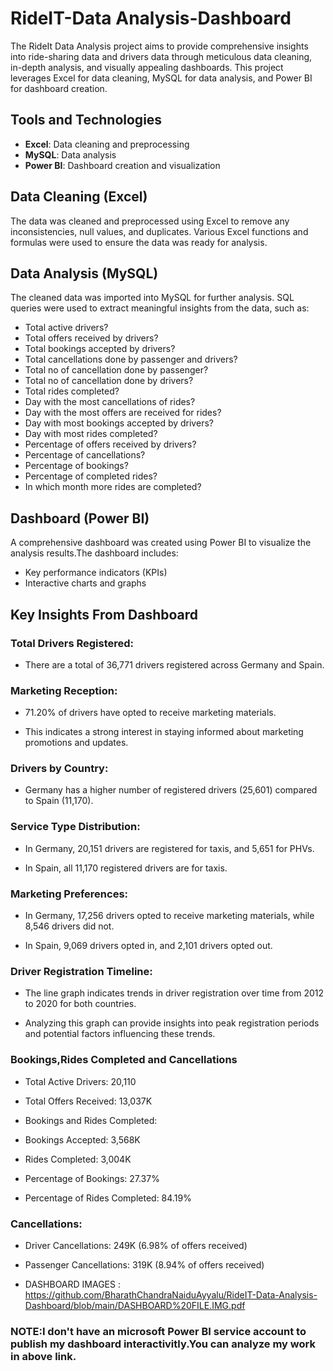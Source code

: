 # RideIT-Data Analysis-Dashboard
The RideIt Data Analysis project aims to provide comprehensive insights into ride-sharing data and drivers data through meticulous data cleaning, in-depth analysis, and visually appealing dashboards. This project leverages Excel for data cleaning, MySQL for data analysis, and Power BI for dashboard creation.

## Tools and Technologies

- **Excel**: Data cleaning and preprocessing
- **MySQL**: Data analysis
- **Power BI**: Dashboard creation and visualization

## Data Cleaning (Excel)

The data was cleaned and preprocessed using Excel to remove any inconsistencies, null values, and duplicates. Various Excel functions and formulas were used to ensure the data was ready for analysis.

## Data Analysis (MySQL)

The cleaned data was imported into MySQL for further analysis. SQL queries were used to extract meaningful insights from the data, such as:

- Total active drivers?
- Total offers received by drivers?
- Total bookings accepted by drivers?
- Total cancellations done by passenger and drivers?
- Total no of cancellation done by passenger?
- Total no of cancellation done by drivers?
- Total rides completed?
- Day with the most cancellations of rides?
- Day with the most offers are received for rides?
- Day with most bookings accepted by drivers?
- Day with most rides completed?
- Percentage of offers received by drivers?
- Percentage of cancellations?
- Percentage of bookings?
- Percentage of completed rides?
- In which month more rides are completed?

## Dashboard (Power BI)

A comprehensive dashboard was created using Power BI to visualize the analysis results.The dashboard includes:

- Key performance indicators (KPIs)
- Interactive charts and graphs

## Key Insights From Dashboard

### Total Drivers Registered:

- There are a total of 36,771 drivers registered across Germany and Spain.

### Marketing Reception:

- 71.20% of drivers have opted to receive marketing materials.

- This indicates a strong interest in staying informed about marketing promotions and updates.

### Drivers by Country:

- Germany has a higher number of registered drivers (25,601) compared to Spain (11,170).

### Service Type Distribution:

- In Germany, 20,151 drivers are registered for taxis, and 5,651 for PHVs.

- In Spain, all 11,170 registered drivers are for taxis.

### Marketing Preferences:

- In Germany, 17,256 drivers opted to receive marketing materials, while 8,546 drivers did not.

- In Spain, 9,069 drivers opted in, and 2,101 drivers opted out.

### Driver Registration Timeline:

- The line graph indicates trends in driver registration over time from 2012 to 2020 for both countries.

- Analyzing this graph can provide insights into peak registration periods and potential factors influencing these trends.

### Bookings,Rides Completed and Cancellations

- Total Active Drivers: 20,110

- Total Offers Received: 13,037K

- Bookings and Rides Completed:

- Bookings Accepted: 3,568K

- Rides Completed: 3,004K

- Percentage of Bookings: 27.37%

- Percentage of Rides Completed: 84.19%

### Cancellations:

- Driver Cancellations: 249K (6.98% of offers received)

- Passenger Cancellations: 319K (8.94% of offers received)

- DASHBOARD IMAGES : https://github.com/BharathChandraNaiduAyyalu/RideIT-Data-Analysis-Dashboard/blob/main/DASHBOARD%20FILE.IMG.pdf


### NOTE:I don't have an microsoft Power BI service account to publish my dashboard interactivitly.You can analyze my work in above link.







